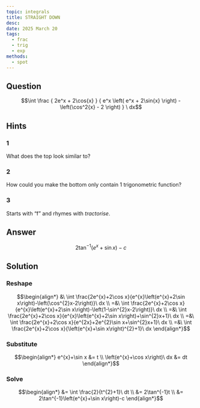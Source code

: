 ```yaml
---
topic: integrals
title: STRAIGHT DOWN
desc: 
date: 2025 March 20
tags:
  - frac
  - trig
  - exp
methods:
  - spot
---
```



## Question
```math
\int
  \frac
    { 2e^x + 2\cos{x} }
    { e^x \left( e^x + 2\sin{x} \right) - \left(\cos^2{x} - 2 \right) }
\ dx
```


## Hints

### 1
What does the top look similar to?

### 2
How could you make the bottom only contain 1 trigonometric function?

### 3
Starts with “f” and rhymes with <em>tractorise</em>.


## Answer
```math
2\tan^{-1}\left(e^{x}+\sin x\right)-c
```


## Solution

### Reshape
```math
\begin{align*}
  &\ \int \frac{2e^{x}+2\cos x}{e^{x}\left(e^{x}+2\sin x\right)-\left(\cos^{2}x-2\right)}\ dx
  \\ =&\ \int \frac{2e^{x}+2\cos x}{e^{x}\left(e^{x}+2\sin x\right)-\left(1-\sin^{2}x-2\right)}\ dx
  \\ =&\ \int \frac{2e^{x}+2\cos x}{e^{x}\left(e^{x}+2\sin x\right)+\sin^{2}x+1}\ dx
  \\ =&\ \int \frac{2e^{x}+2\cos x}{e^{2x}+2e^{2}\sin x+\sin^{2}x+1}\ dx
  \\ =&\ \int \frac{2e^{x}+2\cos x}{\left(e^{x}+\sin x\right)^{2}+1}\ dx
\end{align*}
```

### Substitute
```math
\begin{align*}
  e^{x}+\sin x &= t
  \\ \left(e^{x}+\cos x\right)\ dx &= dt
\end{align*}
```

### Solve
```math
\begin{align*}
  &= \int \frac{2}{t^{2}+1}\ dt
  \\ &= 2\tan^{-1}t
  \\ &= 2\tan^{-1}\left(e^{x}+\sin x\right)-c
\end{align*}
```
